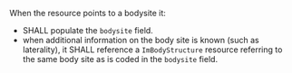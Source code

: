 When the resource points to a bodysite it:

* SHALL populate the `bodysite` field.
* when additional information on the body site is known (such as laterality), it SHALL reference a `ImBodyStructure` resource referring to the same body site as is coded in the `bodysite` field.